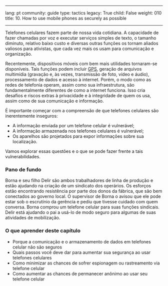 

---

lang: pt
community: guide
type: tactics
legacy: True
child: False
weight: 010
title: 10. How to use mobile phones as securely as possible

---

Telefones celulares fazem parte de nossa vida cotidiana. A capacidade de fazer chamadas por voz e executar serviços simples de texto, o tamanho diminuto, relativo baixo custo e diversas outras funções os tornam aliados valiosos para ativistas, que cada vez mais os usam para comunicação e organização.

Recentemente, dispositivos móveis com bem mais utilidades tornaram-se disponíveis. Tais funções podem incluir [GPS](/pt/glossary#GPS), geração de arquivos multimídia (gravação e, às vezes, transmissão de foto, vídeo e áudio), processamento de dados e acesso à internet. Porém, o modo como as redes de telefonia operam, assim como sua infraestrutura, são fundamentalmente diferentes de como a internet funciona. Isso cria desafios e riscos extras à privacidade e à integridade de quem os usa, assim como de sua comunicação e informação.

É importante começar com a compreensão de que telefones celulares são inerentemente inseguros:

  * A informação enviada por um telefone celular é vulnerável;
  * A informação armazenada nos telefones celulares é vulnerável;
  * Os aparelhos são projetados para expor informações sobre sua localização.

Vamos explorar essas questões e o que se pode fazer frente a tais vulnerabilidades.


### Pano de fundo ###

<div class="background">
Borna e seu filho Delir são ambos trabalhadores de linha de produção e estão ajudando na criação de um sindicato dos operários. Os esforços estão encontrando resistência por parte dos donos da fábrica, que são bem conectados ao governo local. O supervisor de Borna o avisou que ele pode estar sob o escrutínio da gerência e pediu que tivesse cuidado com quem conversa. Borna comprou um telefone celular para suas funções sindicais. Delir está ajudando o pai a usá-lo de modo seguro para algumas de suas atividades de mobilização.
</div>


### O que aprender deste capítulo ###

  * Porque a comunicação e o armazenamento de dados em telefones celular não são seguros
  * Quais passos você deve dar para aumentar sua segurança ao usar telefones celulares
  * Como minimizar as chances de sofrer espionagem ou rastreamento via telefone celular
  * Como aumentar as chances de permanecer anônimo ao usar seu telefone celular

